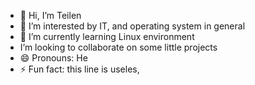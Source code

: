 - 👋 Hi, I’m Teilen
- 👀 I’m interested by IT, and operating system in general
- 🌱 I’m currently learning Linux environment 
-    I’m looking to collaborate on some little projects 
- 😄 Pronouns: He
- ⚡ Fun fact: this line is useles,

<!---
Teilenh/Teilenh is a ✨ special ✨ repository because its `README.md` (this file) appears on your GitHub profile.
You can click the Preview link to take a look at your changes.
--->
